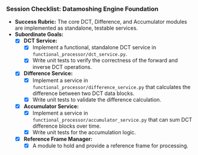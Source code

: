 ### Session Checklist: Datamoshing Engine Foundation

*   **Success Rubric:** The core DCT, Difference, and Accumulator modules are implemented as standalone, testable services.
*   **Subordinate Goals:**
    *   [x] **DCT Service:**
        *   [x] Implement a functional, standalone DCT service in `functional_processor/dct_service.py`.
        *   [x] Write unit tests to verify the correctness of the forward and inverse DCT operations.
    *   [x] **Difference Service:**
        *   [x] Implement a service in `functional_processor/difference_service.py` that calculates the difference between two DCT data blocks.
        *   [x] Write unit tests to validate the difference calculation.
    *   [x] **Accumulator Service:**
        *   [x] Implement a service in `functional_processor/accumulator_service.py` that can sum DCT difference blocks over time.
        *   [x] Write unit tests for the accumulation logic.
    *   [x] **Reference Frame Manager:**
        *   [x] A module to hold and provide a reference frame for processing.